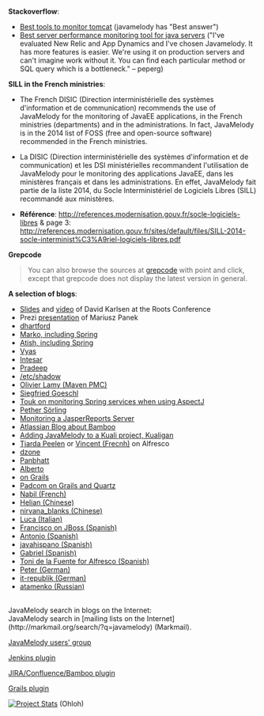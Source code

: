 **Stackoverflow**:
  * [Best tools to monitor tomcat](http://stackoverflow.com/questions/242958/best-tools-to-monitor-tomcat) (javamelody has "Best answer")
  * [Best server performance monitoring tool for java servers](http://stackoverflow.com/questions/130067/best-server-performance-monitoring-tool-for-java-servers) ("I've evaluated New Relic and App Dynamics and I've chosen Javamelody. It has more features is easier. We're using it on production servers and can't imagine work without it. You can find each particular method or SQL query which is a bottleneck." – peperg)

**SILL in the French ministries**:
  * The French DISIC (Direction interministérielle des systèmes d'information et de communication) recommends the use of JavaMelody for the monitoring of JavaEE applications, in the French ministries (departments) and in the administrations. In fact, JavaMelody is in the 2014 list of FOSS (free and open-source software) recommended in the French ministries.

  * La DISIC (Direction interministérielle des systèmes d'information et de communication) et les DSI ministérielles recommandent l'utilisation de JavaMelody pour le monitoring des applications JavaEE, dans les ministères français et dans les administrations. En effet, JavaMelody fait partie de la liste 2014, du Socle Interministériel de Logiciels Libres (SILL) recommandé aux ministères.

  * **Référence**: http://references.modernisation.gouv.fr/socle-logiciels-libres & page 3: http://references.modernisation.gouv.fr/sites/default/files/SILL-2014-socle-interminist%C3%A9riel-logiciels-libres.pdf

**Grepcode**
> You can also browse the sources at [grepcode](http://grepcode.com/file/repo1.maven.org/maven2/net.bull.javamelody/javamelody-core/1.55.0/net/bull/javamelody/MonitoringFilter.java) with point and click, except that grepcode does not display the latest version in general.

**A selection of blogs**:
  * [Slides](http://www.slideshare.net/djkarlsen/significance-of-metrics) and [video](http://vimeo.com/channels/rootsconf#24706626) of David Karlsen at the Roots Conference
  * Prezi [presentation](http://prezi.com/bly_kbfggbky/javamelody/) of Mariusz Panek
  * [dhartford](http://dhartford.blogspot.com/2011/02/javamelody-performance-usage-statistics.html)
  * [Marko, including Spring](http://ruleoftech.com/2013/monitoring-java-ee-application-with-javamelody)
  * [Atish, including Spring](http://bits.hugeinc.com/?p=503)
  * [Vyas](http://ejvyas.blogspot.com/2009/12/java-melody-monitoring-of-javaee.html)
  * [Intesar](http://mdshannan1.blogspot.com/2011/09/use-java-melody-to-see-into-production.html)
  * [Pradeep](http://pradeepjanakiraman.wordpress.com/2010/02/04/java-melody-pretty-cool/)
  * [/etc/shadow](http://etcshadow.wordpress.com/2010/09/03/java-melody/)
  * [Olivier Lamy (Maven PMC)](http://olamy.blogspot.com/2009/11/using-javamelody-in-your-application.html)
  * [Siegfried Goeschl](http://people.apache.org/~sgoeschl/blog/posts/javamelody/using-java-melody/)
  * [Touk on monitoring Spring services when using AspectJ](http://touk.pl/blog/2011/03/07/javamelody-spring-and-aspectj/)
  * [Pether Sörling](http://sourceforge.net/apps/wordpress/cia/2010/03/04/javamelody-for-chilled-application-monitoring/)
  * [Monitoring a JasperReports Server](http://community.jaspersoft.com/wiki/javamelody-monitoring-tool)
  * [Atlassian Blog about Bamboo](https://blogs.atlassian.com/2013/07/bamboo-top-5-plugins/)
  * [Adding JavaMelody to a Kuali project, Kualigan](http://kualigan.blogspot.com/2012/02/adding-java-melody-to-kuali-project.html)
  * [Tjarda Peelen](http://tpeelen.wordpress.com/2012/12/12/alfresco-monitoring-with-javamelody/) or [Vincent (Frecnh)](http://desaille.fr/alfresco-4-2f-monitoring-avec-javamelody/) on Alfresco
  * [dzone](http://www.dzone.com/links/rss/javamelody_1150_released.html)
  * [Panbhatt](http://panbhatt.blogspot.com/2011/01/monitoring-your-server-java.html)
  * [Alberto](http://looking4q.blogspot.com/2011/01/monitorize-your-own-applications-with.html)
  * [on Grails](http://www.grails.co.il/archives/22)
  * [Padcom on Grails and Quartz](http://padcom13.blogspot.com/2010/11/grails-quartz-and-javamelody.html)
  * [Nabil (French)](http://nabilbenyoussef.blogspot.com/2011/02/monitoring-javamelody.html)
  * [Helian (Chinese)](http://helian.javaeye.com/blog/548476)
  * [nirvana\_blanks (Chinese)](http://nirvana-blanks.javaeye.com/blog/809629)
  * [Luca (Italian)](http://www.ilsitodiluca.it/2010/07/26/javamelody-un-utile-strumento-di-monitoraggio-delle-webapp-java/)
  * [Francisco on JBoss (Spanish)](http://blog.neodoo.es/2014/04/22/monitorizando-una-aplicacion-java-con-javamelody-en-jboss-eap-6-2/)
  * [Antonio (Spanish)](http://blog.klicap.es/archives/175)
  * [javahispano (Spanish)](http://www.javahispano.org/contenidos/es/javamelody__solucion_opensource_para_monitorizar_aplicaciones_java_ee/)
  * [Gabriel (Spanish)](http://tecnoculture.wordpress.com/2011/03/01/java-melody/)
  * [Toni de la Fuente for Alfresco (Spanish)](http://blyx.com/2010/09/13/monitoring-alfresco-con-javamelody/)
  * [Peter (German)](http://psm-blog.blogspot.com/2009/11/monitoring-von-jee-anwedungen.html)
  * [it-republik (German)](http://it-republik.de/jaxenter/news/Java-EE-App-Server-ueberwachen-mit-JavaMelody-055352.html)
  * [atamenko (Russian)](http://atamanenko.blogspot.com/2010/02/grails.html)

<br />
JavaMelody search in blogs on the Internet:
<wiki:gadget url="http://google-code-feed-gadget.googlecode.com/svn/trunk/gadget.xml" up\_feeds="http://blogsearch.google.com/blogsearch\_feeds?q=javamelody&prmdo=1&output=rss" width="100%" height="260px" border="0"/>

<br />
JavaMelody search in [mailing lists on the Internet](http://markmail.org/search/?q=javamelody) (Markmail).

[JavaMelody users' group](http://groups.google.com/group/javamelody)

[Jenkins plugin](http://wiki.jenkins-ci.org/display/JENKINS/Monitoring)

[JIRA/Confluence/Bamboo plugin](https://plugins.atlassian.com/plugins/net.bull.javamelody)

[Grails plugin](http://www.grails.org/plugin/grails-melody)

[![Project Stats](https://www.openhub.net/p/javamelody/widgets/project_thin_badge.gif)](https://www.openhub.net/p/javamelody) (Ohloh)
